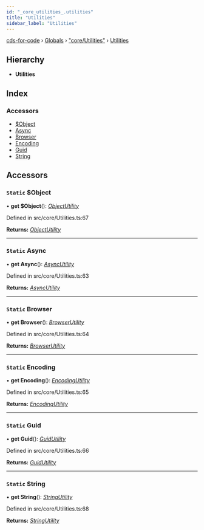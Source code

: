 ```yaml
---
id: "_core_utilities_.utilities"
title: "Utilities"
sidebar_label: "Utilities"
---
```


[cds-for-code](../index.md) › [Globals](../globals.md) › ["core/Utilities"](../modules/_core_utilities_.md) › [Utilities](_core_utilities_.utilities.md)

## Hierarchy

* **Utilities**

## Index

### Accessors

* [$Object](_core_utilities_.utilities.md#static-object)
* [Async](_core_utilities_.utilities.md#static-async)
* [Browser](_core_utilities_.utilities.md#static-browser)
* [Encoding](_core_utilities_.utilities.md#static-encoding)
* [Guid](_core_utilities_.utilities.md#static-guid)
* [String](_core_utilities_.utilities.md#static-string)

## Accessors

### `Static` $Object

• **get $Object**(): *[ObjectUtility](../interfaces/_core_utilities_.objectutility.md)*

Defined in src/core/Utilities.ts:67

**Returns:** *[ObjectUtility](../interfaces/_core_utilities_.objectutility.md)*

___

### `Static` Async

• **get Async**(): *[AsyncUtility](../interfaces/_core_utilities_.asyncutility.md)*

Defined in src/core/Utilities.ts:63

**Returns:** *[AsyncUtility](../interfaces/_core_utilities_.asyncutility.md)*

___

### `Static` Browser

• **get Browser**(): *[BrowserUtility](../interfaces/_core_utilities_.browserutility.md)*

Defined in src/core/Utilities.ts:64

**Returns:** *[BrowserUtility](../interfaces/_core_utilities_.browserutility.md)*

___

### `Static` Encoding

• **get Encoding**(): *[EncodingUtility](../interfaces/_core_utilities_.encodingutility.md)*

Defined in src/core/Utilities.ts:65

**Returns:** *[EncodingUtility](../interfaces/_core_utilities_.encodingutility.md)*

___

### `Static` Guid

• **get Guid**(): *[GuidUtility](../interfaces/_core_utilities_.guidutility.md)*

Defined in src/core/Utilities.ts:66

**Returns:** *[GuidUtility](../interfaces/_core_utilities_.guidutility.md)*

___

### `Static` String

• **get String**(): *[StringUtility](../interfaces/_core_utilities_.stringutility.md)*

Defined in src/core/Utilities.ts:68

**Returns:** *[StringUtility](../interfaces/_core_utilities_.stringutility.md)*
